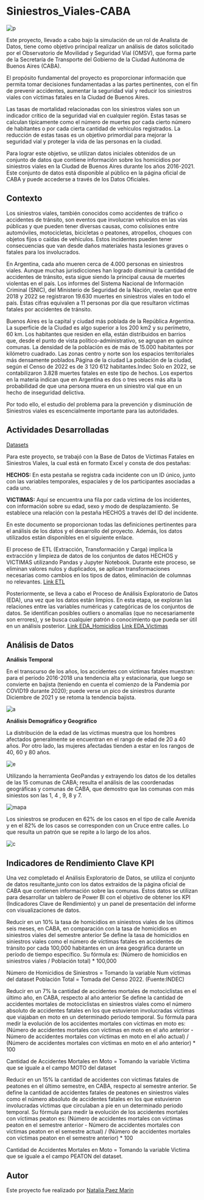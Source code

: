 # **Siniestros_Viales-CABA**

![p](https://github.com/titolup/Siniestros_Viales-CABA/blob/main/Imagenes/Dise%C3%B1o%20sin%20t%C3%ADtulo%20(2).png)

Este proyecto, llevado a cabo bajo la simulación de un rol de Analista de Datos, tiene como objetivo principal realizar un análisis de datos solicitado por el Observatorio de Movilidad y Seguridad Vial (OMSV), que forma parte de la Secretaría de Transporte del Gobierno de la Ciudad Autónoma de Buenos Aires (CABA).

El propósito fundamental del proyecto es proporcionar información que permita tomar decisiones fundamentadas a las partes pertinentes, con el fin de prevenir accidentes, aumentar la seguridad vial y reducir los siniestros viales con víctimas fatales en la Ciudad de Buenos Aires.

Las tasas de mortalidad relacionadas con los siniestros viales son un indicador crítico de la seguridad vial en cualquier región. Estas tasas se calculan típicamente como el número de muertes por cada cierto número de habitantes o por cada cierta cantidad de vehículos registrados. La reducción de estas tasas es un objetivo primordial para mejorar la seguridad vial y proteger la vida de las personas en la ciudad.

Para lograr este objetivo, se utilizan datos iniciales obtenidos de un conjunto de datos que contiene información sobre los homicidios por siniestros viales en la Ciudad de Buenos Aires durante los años 2016-2021. Este conjunto de datos está disponible al público en la página oficial de CABA y puede accederse a través de los Datos Oficiales.

## **Contexto**

Los siniestros viales, también conocidos como accidentes de tráfico o accidentes de tránsito, son eventos que involucran vehículos en las vías públicas y que pueden tener diversas causas, como colisiones entre automóviles, motocicletas, bicicletas o peatones, atropellos, choques con objetos fijos o caídas de vehículos. Estos incidentes pueden tener consecuencias que van desde daños materiales hasta lesiones graves o fatales para los involucrados.

En Argentina, cada año mueren cerca de 4.000 personas en siniestros viales. Aunque muchas jurisdicciones han logrado disminuir la cantidad de accidentes de tránsito, esta sigue siendo la principal causa de muertes violentas en el país. Los informes del Sistema Nacional de Información Criminal (SNIC), del Ministerio de Seguridad de la Nación, revelan que entre 2018 y 2022 se registraron 19.630 muertes en siniestros viales en todo el país. Estas cifras equivalen a 11 personas por día que resultaron víctimas fatales por accidentes de tránsito.

Buenos Aires es la capital y ciudad más poblada de la República Argentina. La superficie de la Ciudad es algo superior a los 200 km2 y su perímetro, 60 km. Los habitantes que residen en ella, están distribuidos en barrios que, desde el punto de vista político-administrativo, se agrupan en quince comunas. La densidad de la población es de más de 15.000 habitantes por kilómetro cuadrado. Las zonas centro y norte son los espacios territoriales más densamente poblados.Página de la ciudad La población de la ciudad, según el Censo de 2022 es de 3 120 612 habitantes.Indec Solo en 2022, se contabilizaron 3.828 muertes fatales en este tipo de hechos. Los expertos en la materia indican que en Argentina es dos o tres veces más alta la probabilidad de que una persona muera en un siniestro vial que en un hecho de inseguridad delictiva.

Por todo ello, el estudio del problema para la prevención y disminución de Siniestros viales es escencialmente importante para las autoridades.

## **Actividades Desarrolladas**

[Datasets](https://github.com/titolup/Siniestros_Viales-CABA/tree/main/Datasets)

Para este proyecto, se trabajó con la Base de Datos de Víctimas Fatales en Siniestros Viales, la cual está en formato Excel y consta de dos pestañas:

**HECHOS:** En esta pestaña se registra cada incidente con un ID único, junto con las variables temporales, espaciales y de los participantes asociadas a cada uno.

**VICTIMAS:** Aquí se encuentra una fila por cada víctima de los incidentes, con información sobre su edad, sexo y modo de desplazamiento. Se establece una relación con la pestaña HECHOS a través del ID del incidente.

En este documento se proporcionan todas las definiciones pertinentes para el análisis de los datos y el desarrollo del proyecto. Además, los datos utilizados están disponibles en el siguiente enlace.

El proceso de ETL (Extracción, Transformación y Carga) implica la extracción y limpieza de datos de los conjuntos de datos HECHOS y VICTIMAS utilizando Pandas y Jupyter Notebook. Durante este proceso, se eliminan valores nulos y duplicados, se aplican transformaciones necesarias como cambios en los tipos de datos, eliminación de columnas no relevantes. [Link ETL](https://github.com/titolup/Siniestros_Viales-CABA/blob/main/1_ETL.ipynb)

Posteriormente, se lleva a cabo el Proceso de Análisis Exploratorio de Datos (EDA), una vez que los datos están limpios. En esta etapa, se exploran las relaciones entre las variables numéricas y categóricas de los conjuntos de datos. Se identifican posibles outliers o anomalías (que no necesariamente son errores), y se busca cualquier patrón o conocimiento que pueda ser útil en un análisis posterior. [Link EDA_Homicidios](https://github.com/titolup/Siniestros_Viales-CABA/blob/main/2_EDA_homicidios.ipynb) [Link EDA_Victimas](https://github.com/titolup/Siniestros_Viales-CABA/blob/main/3_EDA_victimas.ipynb)

## **Análisis de Datos**

**Análisis Temporal**

En el transcurso de los años, los accidentes con víctimas fatales muestran: para el período 2016-2018 una tendencia alta y estacionaria, que luego se convierte en bajista (teniendo en cuenta el comienzo de la Pandemia por COVID19 durante 2020); puede verse un pico de siniestros durante Diciembre de 2021 y se retoma la tendencia bajista. 

![a](https://github.com/titolup/Siniestros_Viales-CABA/blob/main/Imagenes/Captura%20de%20pantalla%20(75).png)

**Análisis Demográfico y Geográfico**

La distribución de la edad de las víctimas muestra que los hombres afectados generalmente se encuentran en el rango de edad de 20 a 40 años. Por otro lado, las mujeres afectadas tienden a estar en los rangos de 40, 60 y 80 años.

![e](https://github.com/titolup/Siniestros_Viales-CABA/blob/main/Imagenes/Captura%20de%20pantalla%20(72).png)

Utilizando la herramienta GeoPandas y extrayendo los datos de los detalles de las 15 comunas de CABA; resulta el análisis de las coordenadas geográficas y comunas de CABA, que demostro que las comunas con más siniestos son las 1, 4 , 9, 8 y 7.

![mapa](https://github.com/titolup/Siniestros_Viales-CABA/blob/main/Imagenes/Captura%20de%20pantalla%20(78).png)

Los siniestros se producen en 62% de los casos en el tipo de calle Avenida y en el 82% de los casos se corresponden con un Cruce entre calles. Lo que resulta un patrón que se repite a lo largo de los años. 

![c](https://github.com/titolup/Siniestros_Viales-CABA/blob/main/Imagenes/Captura%20de%20pantalla%20(76).png)

## **Indicadores de Rendimiento Clave KPI**

Una vez completado el Análisis Exploratorio de Datos, se utiliza el conjunto de datos resultante,junto con los datos extraídos de la página oficial de CABA que contienen información sobre las comunas. Estos datos se utilizan para desarrollar un tablero de Power BI con el objetivo de obtener los KPI (Indicadores Clave de Rendimiento) y un panel de presentación del informe con visualizaciones de datos.

Reducir en un 10% la tasa de homicidios en siniestros viales de los últimos seis meses, en CABA, en comparación con la tasa de homicidios en siniestros viales del semestre anterior Se define la tasa de homicidios en siniestros viales como el número de víctimas fatales en accidentes de tránsito por cada 100,000 habitantes en un área geográfica durante un período de tiempo específico. Su fórmula es: (Número de homicidios en siniestros viales / Población total) * 100,000

Número de Homicidios de Siniestros = Tomando la variable Num víctimas del dataset Población Total = Tomada del Censo 2022. (Fuente:INDEC)

Reducir en un 7% la cantidad de accidentes mortales de motociclistas en el último año, en CABA, respecto al año anterior Se define la cantidad de accidentes mortales de motociclistas en siniestros viales como el número absoluto de accidentes fatales en los que estuvieron involucradas víctimas que viajaban en moto en un determinado periodo temporal. Su fórmula para medir la evolución de los accidentes mortales con víctimas en moto es: (Número de accidentes mortales con víctimas en moto en el año anterior - Número de accidentes mortales con víctimas en moto en el año actual) / (Número de accidentes mortales con víctimas en moto en el año anterior) * 100

Cantidad de Accidentes Mortales en Moto = Tomando la variable Victima que se iguale a el campo MOTO del dataset

Reducir en un 15% la cantidad de accidentes con víctimas fatales de peatones en el último semestre, en CABA, respecto al semestre anterior. Se define la cantidad de accidentes fatales de peatones en siniestros viales como el número absoluto de accidentes fatales en los que estuvieron involucradas víctimas que circulaban a pie en un determinado periodo temporal. Su fórmula para medir la evolución de los accidentes mortales con víctimas peaton es: (Número de accidentes mortales con víctimas peaton en el semestre anterior - Número de accidentes mortales con víctimas peaton en el semestre actual) / (Número de accidentes mortales con víctimas peaton en el semestre anterior) * 100

Cantidad de Accidentes Mortales en Moto = Tomando la variable Victima que se iguale a el campo PEATON del dataset. 


## **Autor**
Este proyecto fue realizado por [Natalia Paez Marin]()
